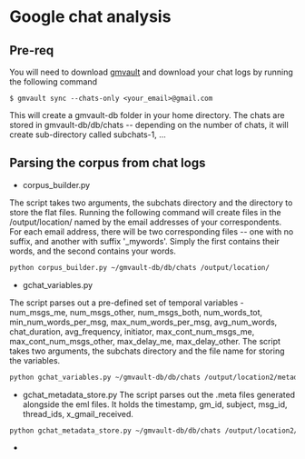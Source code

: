 # Google chat analysis

## Pre-req

You will need to download [gmvault] and download your chat logs by running the following command
```
$ gmvault sync --chats-only <your_email>@gmail.com
```
This will create a gmvault-db folder in your home directory. The chats are stored in gmvault-db/db/chats -- depending on the number of chats, it will create sub-directory called subchats-1, ...

## Parsing the corpus from chat logs

 * corpus_builder.py 
 
The script takes two arguments, the subchats directory and the directory to store the flat files. Running the following command will create files in the /output/location/ named by the email addresses of your correspondents. For each email address, there will be two corresponding files -- one with no suffix, and another with suffix '_mywords'. Simply the first contains their words, and the second contains your words.

```bash
python corpus_builder.py ~/gmvault-db/db/chats /output/location/
```

 * gchat_variables.py

The script parses out a pre-defined set of temporal variables - num_msgs_me, num_msgs_other, num_msgs_both, num_words_tot, min_num_words_per_msg, max_num_words_per_msg, avg_num_words, chat_duration, avg_frequency, initiator, max_cont_num_msgs_me, max_cont_num_msgs_other, max_delay_me, max_delay_other. The script takes two arguments, the subchats directory and the file name for storing the variables.

```bash
python gchat_variables.py ~/gmvault-db/db/chats /output/location2/metadata.csv
```

 * gchat_metadata_store.py
The script parses out the .meta files generated alongside the eml files. It holds the timestamp, gm_id, subject, msg_id, thread_ids, x_gmail_received.

```bash
python gchat_metadata_store.py ~/gmvault-db/db/chats /output/location2/metadata2.csv
```

 * 

[gmvault]:http://gmvault.org/download.html
